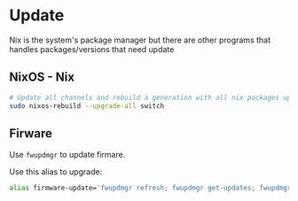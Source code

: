 # Update

Nix is the system's package manager but there are other programs that handles packages/versions that need update

## NixOS - Nix

```sh
# Update all channels and rebuild a generation with all nix packages upgraded
sudo nixos-rebuild --upgrade-all switch
```

## Firware

Use `fwupdmgr` to update firmare.

Use this alias to upgrade:

```sh
alias firmware-update='fwupdmgr refresh; fwupdmgr get-updates; fwupdmgr update'
```

